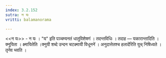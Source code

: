 ```yaml
---
index: 3.2.152
sutra: न यः
vritti: balamanorama

---
```

<<न यः>> - न यः । "य" इति पञ्चम्यनतं धातुविशेषणं । तदन्तविधिः । तदाह —  यकारान्तादिति । क्नूयिता । क्ष्मायितेति ।क्नुयी शब्दे उन्दन चटक्ष्मायी विधूनने॑ । अनुदात्तेतश्च हलादे॑रिति युच् निषिध्यते । तृनेव भवति । 